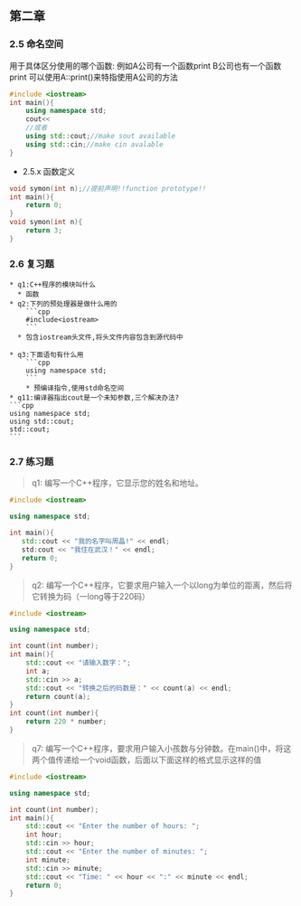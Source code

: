 ## 第二章

### 2.5 命名空间
用于具体区分使用的哪个函数:
例如A公司有一个函数print
B公司也有一个函数print
可以使用A::print()来特指使用A公司的方法


```cpp
#include <iostream>
int main(){
    using namespace std;
    cout<<
    //或者
    using std::cout;//make sout available
    using std::cin;//make cin avalable
}
```

  * 2.5.x 函数定义
  
```cpp
void symon(int n);//提前声明!!function prototype!!
int main(){
    return 0;
}
void symon(int n){
    return 3;
}
```
### 2.6 复习题

    * q1:C++程序的模块叫什么
      * 函数
    * q2:下列的预处理器是做什么用的
        ```cpp
        #include<iostream>
        ```
      * 包含iostream头文件,将头文件内容包含到源代码中

    * q3:下面语句有什么用
        ```cpp
        using namespace std;
        ```
        * 预编译指令,使用std命名空间
    * q11:编译器指出cout是一个未知参数,三个解决办法?
    ```cpp
    using namespace std;
    using std::cout;
    std::cout;
    ```
### 2.7 练习题

> q1: 编写一个C++程序，它显示您的姓名和地址。
 
 ```cpp
#include <iostream>

using namespace std;

int main(){
    std::cout << "我的名字叫周晶!" << endl;
    std:cout << "我住在武汉！" << endl;
    return 0;
}
 ```
> q2: 编写一个C++程序，它要求用户输入一个以long为单位的距离，然后将它转换为码（一long等于220码）

```cpp
#include <iostream>

using namespace std;

int count(int number);
int main(){
    std::cout << "请输入数字：";
    int a;
    std::cin >> a;
    std::cout << "转换之后的码数是：" << count(a) << endl;
    return count(a);
}
int count(int number){
    return 220 * number; 
}
```
> q7: 编写一个C++程序，要求用户输入小孩数与分钟数。在main()中，将这两个值传递给一个void函数，后面以下面这样的格式显示这样的值

```cpp
#include <iostream>

using namespace std;

int count(int number);
int main(){
    std::cout << "Enter the number of hours: ";
    int hour;
    std::cin >> hour;
    std::cout << "Enter the number of minutes: ";
    int minute;
    std::cin >> minute;
    std::cout << "Time: " << hour << ":" << minute << endl;
    return 0;
}
```
